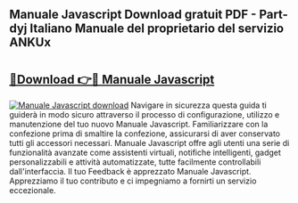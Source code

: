 ## Manuale Javascript Download gratuit PDF - Part-dyj Italiano Manuale del proprietario del servizio ANKUx

# <h2><a href="http://dfcfnb.blite.top/?on=Manuale+Javascript">🔗Download 👉🔴 Manuale Javascript</a></h2>

[![Manuale Javascript download](https://i.imgur.com/lujVjoI.png)](http://dfcfnb.blite.top/?on=Manuale+Javascript)
Navigare in sicurezza questa guida ti guiderà in modo sicuro attraverso il processo di configurazione, utilizzo e manutenzione del tuo nuovo Manuale Javascript. Familiarizzare con la confezione prima di smaltire la confezione, assicurarsi di aver conservato tutti gli accessori necessari. Manuale Javascript offre agli utenti una serie di funzionalità avanzate come assistenti virtuali, notifiche intelligenti, gadget personalizzabili e attività automatizzate, tutte facilmente controllabili dall'interfaccia. Il tuo Feedback è apprezzato Manuale Javascript. Apprezziamo il tuo contributo e ci impegniamo a fornirti un servizio eccezionale.
